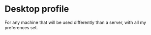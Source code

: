 # Desktop profile

For any machine that will be used differently than a server, with all my
preferences set.
